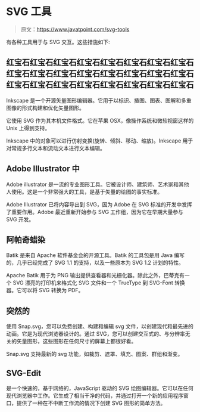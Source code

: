 # SVG 工具

> 原文：<https://www.javatpoint.com/svg-tools>

有各种工具用于与 SVG 交互。这些措施如下:

## 红宝石红宝石红宝石红宝石红宝石红宝石红宝石红宝石红宝石红宝石红宝石红宝石红宝石红宝石红宝石红宝石红宝石红宝石红宝石红宝石红宝石红宝石红宝石红宝石

Inkscape 是一个开源矢量图形编辑器。它用于以标识、插图、图表、图解和多重图像的形式构建和优化矢量图形。

它使用 SVG 作为其本机文件格式。它在苹果 OSX，像操作系统和微软视窗这样的 Unix 上得到支持。

Inkscape 中的对象可以进行仿射变换(旋转、倾斜、移动、缩放)。Inkscape 用于对常规多行文本和流动文本进行文本编辑。

## Adobe Illustrator 中

Adobe illustrator 是一流的专业图形工具。它被设计师、建筑师、艺术家和其他人使用。这是一个非常强大的工具，是基于矢量的绘图的事实标准。

Adobe Illustrator 已将内容导出到 SVG，因为 Adobe 在 SVG 标准的开发中发挥了重要作用。Adobe 最近重新开始参与 SVG 工作组，因为它在早期大量参与 SVG 开发。

## 阿帕奇蜡染

Batik 是来自 Apache 软件基金会的开源工具。Batik 的工具包是用 Java 编写的，几乎已经完成了 SVG 1.1 的支持，以及一些原本为 SVG 1.2 计划的特性。

Apache Batik 用于为 PNG 输出提供查看器和光栅化器。除此之外，巴蒂克有一个 SVG 漂亮的打印机来格式化 SVG 文件和一个 TrueType 到 SVG-Font 转换器。它可以将 SVG 转换为 PDF。

## 突然的

使用 Snap.svg，您可以免费创建、构建和编辑 svg 文件，以创建现代和最先进的动画。它是为现代浏览器设计的。通过 SVG，您可以创建交互式的、与分辨率无关的矢量图形，这些图形在任何尺寸的屏幕上都很好看。

Snap.svg 支持最新的 svg 功能，如裁剪、遮罩、填充、图案、群组和渐变。

## SVG-Edit

是一个快速的，基于网络的，JavaScript 驱动的 SVG 绘图编辑器。它可以在任何现代浏览器中工作。它生成了相当干净的代码，并通过打开一个新的应用程序窗口，提供了一种在不中断工作流的情况下创建 SVG 图形的简单方法。
